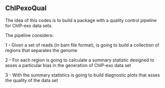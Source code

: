 
## ChIPexoQual

The idea of this codes is to build a package with a quality control
pipeline for ChIP-exo data sets.

The pipeline considers:

1 - Given a set of reads (in bam file format), is going to build a
collection of regions that separates the genome

2 - For each region is going to calculate a summary statistic designed
to asses a particular bias in the generation of ChIP-exo data set

3 - With the summary statistics is going to build diagnostic plots
that asses the quality of the data set




